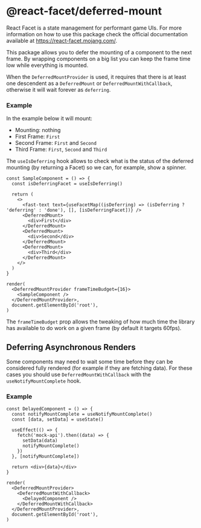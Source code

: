# @react-facet/deferred-mount

React Facet is a state management for performant game UIs. For more information on how to use this package check the official documentation available at https://react-facet.mojang.com/.

This package allows you to defer the mounting of a component to the next frame. By wrapping components on a big list you can keep the frame time low while everything is mounted.

When the `DeferredMountProvider` is used, it requires that there is at least one descendent as a `DeferredMount` or `DeferredMountWithCallback`, otherwise it will wait forever as `deferring`.

### Example

In the example below it will mount:

- Mounting: nothing
- First Frame: `First`
- Second Frame: `First` and `Second`
- Third Frame: `First`, `Second` and `Third`

The `useIsDeferring` hook allows to check what is the status of the deferred mounting (by returning a Facet) so we can, for example, show a spinner.

```tsx
const SampleComponent = () => {
  const isDeferringFacet = useIsDeferring()

  return (
    <>
      <fast-text text={useFacetMap((isDeferring) => (isDeferring ? 'deferring' : 'done'), [], [isDeferringFacet])} />
      <DeferredMount>
        <div>First</div>
      </DeferredMount>
      <DeferredMount>
        <div>Second</div>
      </DeferredMount>
      <DeferredMount>
        <div>Third</div>
      </DeferredMount>
    </>
  )
}

render(
  <DeferredMountProvider frameTimeBudget={16}>
    <SampleComponent />
  </DeferredMountProvider>,
  document.getElementById('root'),
)
```

The `frameTimeBudget` prop allows the tweaking of how much time the library has available to do work on a given frame (by default it targets 60fps).

## Deferring Asynchronous Renders

Some components may need to wait some time before they can be considered fully rendered (for example if they are fetching data). For these cases you should use `DeferredMountWithCallback` with the `useNotifyMountComplete` hook.

### Example

```tsx
const DelayedComponent = () => {
  const notifyMountComplete = useNotifyMountComplete()
  const [data, setData] = useState()

  useEffect(() => {
    fetch('mock-api').then((data) => {
      setData(data)
      notifyMountComplete()
    })
  }, [notifyMountComplete])

  return <div>{data}</div>
}

render(
  <DeferredMountProvider>
    <DeferredMountWithCallback>
      <DelayedComponent />
    </DeferredMountWithCallback>
  </DeferredMountProvider>,
  document.getElementById('root'),
)
```
